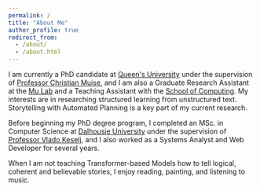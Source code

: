 ```yaml
---
permalink: /
title: "About Me"
author_profile: true
redirect_from: 
  - /about/
  - /about.html
---
```


I am currently a PhD candidate at [Queen's University](https://www.queensu.ca/) under the supervision of [Professor Christian Muise](https://www.haz.ca/), and I am also a Graduate Research Assistant at the [Mu Lab](https://mulab.ai/) and a Teaching Assistant with the [School of Computing](https://www.cs.queensu.ca/). My interests are in researching structured learning from unstructured text. Storytelling with Automated Planning is a key part of my current research. 

Before beginning my PhD degree program, I completed an MSc. in Computer Science at [Dalhousie University](https://www.dal.ca/) under the supervision of [Professor Vlado Keselj](https://web.cs.dal.ca/~vlado/), and I also worked as a Systems Analyst and Web Developer for several years. 

When I am not teaching Transformer-based Models how to tell logical, coherent and believable stories, I enjoy reading, painting, and listening to music.